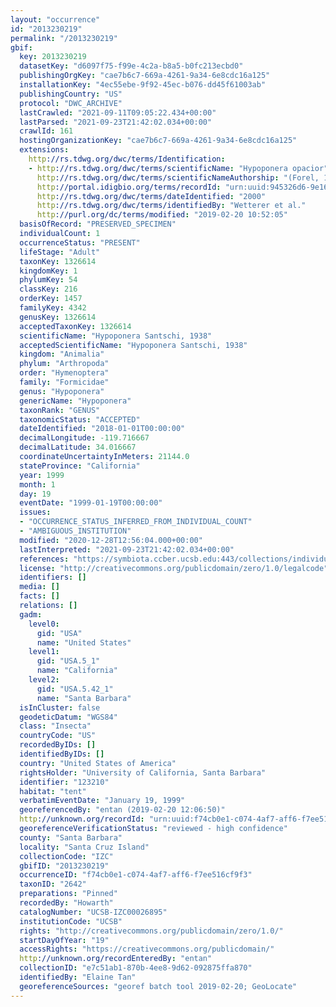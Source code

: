 ```yaml
---
layout: "occurrence"
id: "2013230219"
permalink: "/2013230219"
gbif:
  key: 2013230219
  datasetKey: "d6097f75-f99e-4c2a-b8a5-b0fc213ecbd0"
  publishingOrgKey: "cae7b6c7-669a-4261-9a34-6e8cdc16a125"
  installationKey: "4ec55ebe-9f92-45ec-b076-dd45f61003ab"
  publishingCountry: "US"
  protocol: "DWC_ARCHIVE"
  lastCrawled: "2021-09-11T09:05:22.434+00:00"
  lastParsed: "2021-09-23T21:42:02.034+00:00"
  crawlId: 161
  hostingOrganizationKey: "cae7b6c7-669a-4261-9a34-6e8cdc16a125"
  extensions:
    http://rs.tdwg.org/dwc/terms/Identification:
    - http://rs.tdwg.org/dwc/terms/scientificName: "Hypoponera opacior"
      http://rs.tdwg.org/dwc/terms/scientificNameAuthorship: "(Forel, 1893)"
      http://portal.idigbio.org/terms/recordId: "urn:uuid:945326d6-9e16-45e9-b838-39a77e312cbc"
      http://rs.tdwg.org/dwc/terms/dateIdentified: "2000"
      http://rs.tdwg.org/dwc/terms/identifiedBy: "Wetterer et al."
      http://purl.org/dc/terms/modified: "2019-02-20 10:52:05"
  basisOfRecord: "PRESERVED_SPECIMEN"
  individualCount: 1
  occurrenceStatus: "PRESENT"
  lifeStage: "Adult"
  taxonKey: 1326614
  kingdomKey: 1
  phylumKey: 54
  classKey: 216
  orderKey: 1457
  familyKey: 4342
  genusKey: 1326614
  acceptedTaxonKey: 1326614
  scientificName: "Hypoponera Santschi, 1938"
  acceptedScientificName: "Hypoponera Santschi, 1938"
  kingdom: "Animalia"
  phylum: "Arthropoda"
  order: "Hymenoptera"
  family: "Formicidae"
  genus: "Hypoponera"
  genericName: "Hypoponera"
  taxonRank: "GENUS"
  taxonomicStatus: "ACCEPTED"
  dateIdentified: "2018-01-01T00:00:00"
  decimalLongitude: -119.716667
  decimalLatitude: 34.016667
  coordinateUncertaintyInMeters: 21144.0
  stateProvince: "California"
  year: 1999
  month: 1
  day: 19
  eventDate: "1999-01-19T00:00:00"
  issues:
  - "OCCURRENCE_STATUS_INFERRED_FROM_INDIVIDUAL_COUNT"
  - "AMBIGUOUS_INSTITUTION"
  modified: "2020-12-28T12:56:04.000+00:00"
  lastInterpreted: "2021-09-23T21:42:02.034+00:00"
  references: "https://symbiota.ccber.ucsb.edu:443/collections/individual/index.php?occid=123210"
  license: "http://creativecommons.org/publicdomain/zero/1.0/legalcode"
  identifiers: []
  media: []
  facts: []
  relations: []
  gadm:
    level0:
      gid: "USA"
      name: "United States"
    level1:
      gid: "USA.5_1"
      name: "California"
    level2:
      gid: "USA.5.42_1"
      name: "Santa Barbara"
  isInCluster: false
  geodeticDatum: "WGS84"
  class: "Insecta"
  countryCode: "US"
  recordedByIDs: []
  identifiedByIDs: []
  country: "United States of America"
  rightsHolder: "University of California, Santa Barbara"
  identifier: "123210"
  habitat: "tent"
  verbatimEventDate: "January 19, 1999"
  georeferencedBy: "entan (2019-02-20 12:06:50)"
  http://unknown.org/recordId: "urn:uuid:f74cb0e1-c074-4af7-aff6-f7ee516cf9f3"
  georeferenceVerificationStatus: "reviewed - high confidence"
  county: "Santa Barbara"
  locality: "Santa Cruz Island"
  collectionCode: "IZC"
  gbifID: "2013230219"
  occurrenceID: "f74cb0e1-c074-4af7-aff6-f7ee516cf9f3"
  taxonID: "2642"
  preparations: "Pinned"
  recordedBy: "Howarth"
  catalogNumber: "UCSB-IZC00026895"
  institutionCode: "UCSB"
  rights: "http://creativecommons.org/publicdomain/zero/1.0/"
  startDayOfYear: "19"
  accessRights: "https://creativecommons.org/publicdomain/"
  http://unknown.org/recordEnteredBy: "entan"
  collectionID: "e7c51ab1-870b-4ee8-9d62-092875ffa870"
  identifiedBy: "Elaine Tan"
  georeferenceSources: "georef batch tool 2019-02-20; GeoLocate"
---
```

